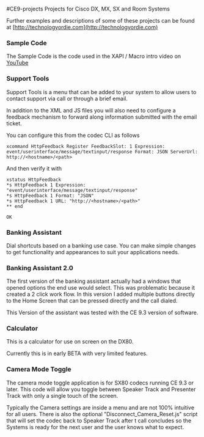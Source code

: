 #CE9-projects
Projects for Cisco DX, MX, SX and Room Systems

Further examples and descriptions of some of these projects can be found at
[http://technologyordie.com](http://technologyordie.com)

### Sample Code
The Sample Code is the code used in the XAPI / Macro intro
video on [YouTube](https://youtu.be/9QHb05iSPBI)


### Support Tools
Support Tools is a menu that can be added to your system to allow users to contact support via call or through a brief email.

In addition to the XML and JS files you will also need to configure a feedback
mechanism to forward along information submitted with the email ticket.

You can configure this from the codec CLI as follows

```
xcommand HttpFeedback Register FeedbackSlot: 1 Expression: event/userinterface/message/textinput/response Format: JSON ServerUrl: http://<hostname>/<path>
```

And then verify it with

```
xstatus HttpFeedback
*s HttpFeedback 1 Expression: "event/userinterface/message/textinput/response"
*s HttpFeedback 1 Format: "JSON"
*s HttpFeedback 1 URL: "http://<hostname>/<path>"
** end

OK
```



### Banking Assistant
Dial shortcuts based on a banking use case.  You can make simple changes to get
functionality and appearances to suit your applications needs.


### Banking Assistant 2.0
The first version of the banking assistant actually had a windows that opened
options the end use would select.  This was problematic because it created a 2
click work flow.  In this version I added multiple buttons directly to the Home
Screen that can be pressed directly and the call dialed.

This Version of the assistant was tested with the CE 9.3 version of software.

### Calculator
This is a calculator for use on screen on the DX80.

Currently this is in early BETA with very limited features.

### Camera Mode Toggle

The camera mode toggle application is for SX80 codecs running CE 9.3 or later.
This code will allow you toggle between Speaker Track and Presenter Track with
only a single touch of the screen.  

Typically the Camera settings are inside a menu and are not 100% intuitive for
all users.  There is also the optional "Disconnect_Camera_Reset.js" script that
will set the codec back to Speaker Track after t call concludes so the Systems
is ready for the next user and the user knows what to expect.
